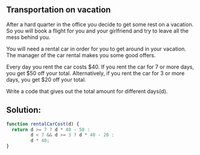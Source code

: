 
## Transportation on vacation

After a hard quarter in the office you decide to get some rest on a vacation. So you will book a flight for you and your girlfriend and try to leave all the mess behind you.

You will need a rental car in order for you to get around in your vacation. The manager of the car rental makes you some good offers.

Every day you rent the car costs $40. If you rent the car for 7 or more days, you get $50 off your total. Alternatively, if you rent the car for 3 or more days, you get $20 off your total.

Write a code that gives out the total amount for different days(d).




## Solution:

```javascript
function rentalCarCost(d) {
  return d >= 7 ? d * 40 - 50 :
         d < 7 && d >= 3 ? d * 40 - 20 :
         d * 40;
}
```


